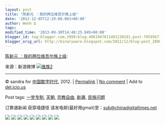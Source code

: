 ```yaml
---
layout: post
title: "陈新元 ：我的两位维吾尔族上级"
date: '2012-12-05T12:29:00.001+08:00'
author: Wenh Q
tags:
modified_time: '2013-09-30T14:48:25.045+08:00'
blogger_id: tag:blogger.com,1999:blog-4961947611491238191.post-7959567135669561257
blogger_orig_url: http://binaryware.blogspot.com/2012/12/blog-post_2898.html
---
```

[陈新元
：我的两位维吾尔族上级](http://feedproxy.google.com/~r/chinagfwblog/~3/A_vs_VE6sec/):

来源：新浪微博
[![](https://mycdtweb.info/chinese/files/2012/12/%E7%BB%B4%E6%97%8F2.gif "维族2")](https://mycdtweb.info/chinese/files/2012/12/%E7%BB%B4%E6%97%8F2.gif)

* * * * *

© sandra for [中国数字时代](https://mycdtweb.info/chinese), 2012. |
[Permalink](https://mycdtweb.info/chinese/2012/12/%e9%99%88%e6%96%b0%e5%85%83-%ef%bc%9a%e6%88%91%e7%9a%84%e4%b8%a4%e4%bd%8d%e7%bb%b4%e5%90%be%e5%b0%94%e6%97%8f%e4%b8%8a%e7%ba%a7/)
|
[No
comment](https://mycdtweb.info/chinese/2012/12/%e9%99%88%e6%96%b0%e5%85%83-%ef%bc%9a%e6%88%91%e7%9a%84%e4%b8%a4%e4%bd%8d%e7%bb%b4%e5%90%be%e5%b0%94%e6%97%8f%e4%b8%8a%e7%ba%a7/#comments)
|
Add to
[del.icio.us](http://del.icio.us/post?url=https://mycdtweb.info/chinese/2012/12/%e9%99%88%e6%96%b0%e5%85%83-%ef%bc%9a%e6%88%91%e7%9a%84%e4%b8%a4%e4%bd%8d%e7%bb%b4%e5%90%be%e5%b0%94%e6%97%8f%e4%b8%8a%e7%ba%a7/&title=%E9%99%88%E6%96%B0%E5%85%83%20%EF%BC%9A%E6%88%91%E7%9A%84%E4%B8%A4%E4%BD%8D%E7%BB%B4%E5%90%BE%E5%B0%94%E6%97%8F%E4%B8%8A%E7%BA%A7)


Post tags:
[一党专制](https://mycdtweb.info/chinese/tag/%e4%b8%80%e5%85%9a%e4%b8%93%e5%88%b6/?category=18271),
[天朝](https://mycdtweb.info/chinese/tag/%e5%a4%a9%e6%9c%9d/?category=18271),
[宗教自由](https://mycdtweb.info/chinese/tag/%e5%ae%97%e6%95%99%e8%87%aa%e7%94%b1/?category=18271),
[新疆](https://mycdtweb.info/chinese/tag/%e6%96%b0%e7%96%86/?category=18271),
[民族问题](https://mycdtweb.info/chinese/tag/%e6%b0%91%e6%97%8f%e9%97%ae%e9%a2%98/?category=18271)

订靠谱新闻 获穿墙捷径
请发电邮(最好用gmail)至：sub@chinadigitaltimes.net


[![](http://feeds.feedburner.com/~ff/chinagfwblog?d=yIl2AUoC8zA)](http://feeds.feedburner.com/~ff/chinagfwblog?a=A_vs_VE6sec:79nunIPUcjk:yIl2AUoC8zA)
[![](http://feeds.feedburner.com/~ff/chinagfwblog?i=A_vs_VE6sec:79nunIPUcjk:-BTjWOF_DHI)](http://feeds.feedburner.com/~ff/chinagfwblog?a=A_vs_VE6sec:79nunIPUcjk:-BTjWOF_DHI)
[![](http://feeds.feedburner.com/~ff/chinagfwblog?i=A_vs_VE6sec:79nunIPUcjk:F7zBnMyn0Lo)](http://feeds.feedburner.com/~ff/chinagfwblog?a=A_vs_VE6sec:79nunIPUcjk:F7zBnMyn0Lo)
[![](http://feeds.feedburner.com/~ff/chinagfwblog?i=A_vs_VE6sec:79nunIPUcjk:V_sGLiPBpWU)](http://feeds.feedburner.com/~ff/chinagfwblog?a=A_vs_VE6sec:79nunIPUcjk:V_sGLiPBpWU)
[![](http://feeds.feedburner.com/~ff/chinagfwblog?d=qj6IDK7rITs)](http://feeds.feedburner.com/~ff/chinagfwblog?a=A_vs_VE6sec:79nunIPUcjk:qj6IDK7rITs)
[![](http://feeds.feedburner.com/~ff/chinagfwblog?d=l6gmwiTKsz0)](http://feeds.feedburner.com/~ff/chinagfwblog?a=A_vs_VE6sec:79nunIPUcjk:l6gmwiTKsz0)
[![](http://feeds.feedburner.com/~ff/chinagfwblog?i=A_vs_VE6sec:79nunIPUcjk:gIN9vFwOqvQ)](http://feeds.feedburner.com/~ff/chinagfwblog?a=A_vs_VE6sec:79nunIPUcjk:gIN9vFwOqvQ)
[![](http://feeds.feedburner.com/~ff/chinagfwblog?d=TzevzKxY174)](http://feeds.feedburner.com/~ff/chinagfwblog?a=A_vs_VE6sec:79nunIPUcjk:TzevzKxY174)
![](http://feeds.feedburner.com/~r/chinagfwblog/~4/A_vs_VE6sec)
